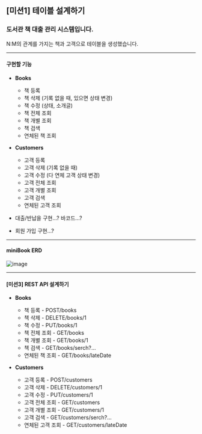 ## [미션1] 테이블 설계하기
### 도서관 책 대출 관리 시스템입니다.
N:M의 관계를 가지는 책과 고객으로 테이블을 생성했습니다.

---
#### 구현할 기능
- **Books**
  - 책 등록
  - 책 삭제 (기록 없을 때, 있으면 상태 변경)
  - 책 수정 (상태, 소개글)
  - 책 전체 조회
  - 책 개별 조회
  - 책 검색
  - 연체된 책 조회

- **Customers**
  - 고객 등록
  - 고객 삭제 (기록 없을 때)
  - 고객 수정 (다 연체 고객 상태 변경)
  - 고객 전체 조회
  - 고객 개별 조회
  - 고객 검색
  - 연체된 고객 조회

- 대출/반납을 구현...? 바코드...?
- 회원 가입 구현...?

---
#### miniBook ERD
![image](https://github.com/user-attachments/assets/d77e987a-a360-498b-a88b-1d68ed271a80)

---
#### [미션3] REST API 설계하기
- **Books**
  - 책 등록 - POST/books
  - 책 삭제 - DELETE/books/1
  - 책 수정 - PUT/books/1
  - 책 전체 조회 - GET/books
  - 책 개별 조회 - GET/books/1
  - 책 검색 - GET/books/serch?...
  - 연체된 책 조회 - GET/books/lateDate

- **Customers**
  - 고객 등록 - POST/customers
  - 고객 삭제 - DELETE/customers/1
  - 고객 수정 - PUT/customers/1
  - 고객 전체 조회 - GET/customers
  - 고객 개별 조회 - GET/customers/1
  - 고객 검색 - GET/customers/serch?...
  - 연체된 고객 조회 - GET/customers/lateDate


